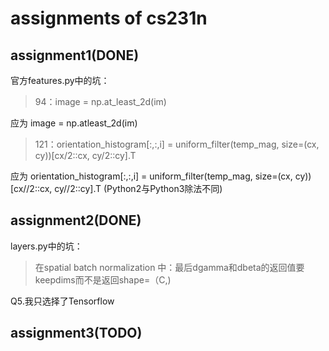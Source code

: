# assignments of cs231n

## assignment1(DONE)

官方features.py中的坑：
> 94：image = np.at_least_2d(im)

应为 image = np.atleast_2d(im)
> 121：orientation_histogram[:,:,i] = uniform_filter(temp_mag, size=(cx, cy))[cx/2::cx, cy/2::cy].T

应为 orientation_histogram[:,:,i] = uniform_filter(temp_mag, size=(cx, cy))[cx//2::cx, cy//2::cy].T
(Python2与Python3除法不同)

## assignment2(DONE)

layers.py中的坑：
>在spatial batch normalization 中：最后dgamma和dbeta的返回值要keepdims而不是返回shape=（C,)

Q5.我只选择了Tensorflow

## assignment3(TODO)

